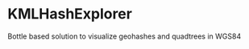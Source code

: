 KMLHashExplorer
===============

Bottle based solution to visualize geohashes and quadtrees in WGS84
